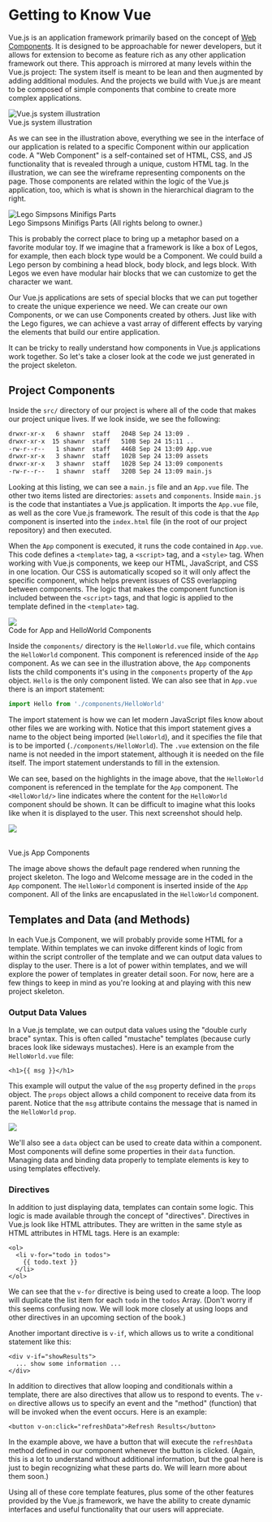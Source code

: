 # Getting to Know Vue

Vue.js is an application framework primarily based on the concept of [Web Components](https://www.webcomponents.org/introduction). It is designed to be approachable for newer developers, but it allows for extension to become as feature rich as any other application framework out there. This approach is mirrored at many levels within the Vue.js project: The system itself is meant to be lean and then augmented by adding additional modules. And the projects we build with Vue.js are meant to be composed of simple components that combine to create more complex applications.

![Vue.js system illustration](https://vuejs.org/images/components.png)
<br>Vue.js system illustration

As we can see in the illustration above, everything we see in the interface of our application is related to a specific Component within our application code. A "Web Component" is a self-contained set of HTML, CSS, and JS functionality that is revealed through a unique, custom HTML tag. In the illustration, we can see the wireframe representing components on the page. Those components are related within the logic of the Vue.js application, too, which is what is shown in the hierarchical diagram to the right.

![Lego Simpsons Minifigs Parts](/img/lego-minifigs-assorted.jpg)
<br>Lego Simpsons Minifigs Parts (All rights belong to owner.)

This is probably the correct place to bring up a metaphor based on a favorite modular toy. If we imagine that a framework is like a box of Legos, for example, then each block type would be a Component. We could build a Lego person by combining a head block, body block, and legs block. With Legos we even have modular hair blocks that we can customize to get the character we want. 

Our Vue.js applications are sets of special blocks that we can put together to create the unique experience we need. We can create our own Components, or we can use Components created by others. Just like with the Lego figures, we can achieve a vast array of different effects by varying the elements that build our entire application.

It can be tricky to really understand how components in Vue.js applications work together. So let's take a closer look at the code we just generated in the project skeleton.

## Project Components

Inside the `src/` directory of our project is where all of the code that makes our project unique lives. If we look inside, we see the following:

```bash
drwxr-xr-x   6 shawnr  staff   204B Sep 24 13:09 .
drwxr-xr-x  15 shawnr  staff   510B Sep 24 15:11 ..
-rw-r--r--   1 shawnr  staff   446B Sep 24 13:09 App.vue
drwxr-xr-x   3 shawnr  staff   102B Sep 24 13:09 assets
drwxr-xr-x   3 shawnr  staff   102B Sep 24 13:09 components
-rw-r--r--   1 shawnr  staff   320B Sep 24 13:09 main.js
```
Looking at this listing, we can see a `main.js` file and an `App.vue` file. The other two items listed are directories: `assets` and `components`. Inside `main.js` is the code that instantiates a Vue.js application. It imports the `App.vue` file, as well as the core Vue.js framework. The result of this code is that the `App` component is inserted into the `index.html` file (in the root of our project repository) and then executed.

When the `App` component is executed, it runs the code contained in `App.vue`. This code defines a `<template>` tag, a `<script>` tag, and a `<style>` tag. When working with Vue.js components, we keep our HTML, JavaScript, and CSS in one location. Our CSS is automatically scoped so it will only affect the specific component, which helps prevent issues of CSS overlapping between components. The logic that makes the component function is included between the `<script>` tags, and that logic is applied to the template defined in the `<template>` tag.

![](/assets/hello-src.png)
<br>Code for App and HelloWorld Components

Inside the `components/` directory is the `HelloWorld.vue` file, which contains the `HelloWorld` component. This component is referenced inside of the `App` component. As we can see in the illustration above, the `App` components lists the child components it's using in the `components` property of the `App` object. `Hello` is the only component listed. We can also see that in `App.vue` there is an import statement:

```js
import Hello from './components/HelloWorld'
```

The import statement is how we can let modern JavaScript files know about other files we are working with. Notice that this import statement gives a name to the object being imported (`HelloWorld`), and it specifies the file that is to be imported (`./components/HelloWorld`). The `.vue` extension on the file name is not needed in the import statement, although it is needed on the file itself. The import statement understands to fill in the extension.

We can see, based on the highlights in the image above, that the `HelloWorld` component is referenced in the template for the `App` component. The `<HelloWorld/>` line indicates where the content for the `HelloWorld` component should be shown. It can be difficult to imagine what this looks like when it is displayed to the user. This next screenshot should help.

![](/assets/helloworld-ss.png)

<br>Vue.js App Components

The image above shows the default page rendered when running the project skeleton. The logo and Welcome message are in the coded in the `App` component. The `HelloWorld` component is inserted inside of the `App` component. All of the links are encapuslated in the `HelloWorld` component.

## Templates and Data (and Methods)

In each Vue.js Component, we will probably provide some HTML for a template. Within templates we can invoke different kinds of logic from within the script controller of the template and we can output data values to display to the user. There is a lot of power within templates, and we will explore the power of templates in greater detail soon. For now, here are a few things to keep in mind as you're looking at and playing with this new project skeleton.

### Output Data Values

In a Vue.js template, we can output data values using the "double curly brace" syntax. This is often called "mustache" templates (because curly braces look like sideways mustaches). Here is an example from the `HelloWorld.vue` file:

```
<h1>{{ msg }}</h1>
```

This example will output the value of the `msg` property defined in the `props` object. The `props` object allows a child component to receive data from its parent.  Notice that the `msg` attribute contains the message that is named in the `HelloWorld` `prop`.

![](/assets/using-props.png)

We'll also see a `data` object can be used to create data within a component.  Most components will define some properties in their `data` function. Managing data and binding data properly to template elements is key to using templates effectively.

### Directives

In addition to just displaying data, templates can contain some logic. This logic is made available through the concept of "directives". Directives in Vue.js look like HTML attributes. They are written in the same style as HTML attributes in HTML tags. Here is an example:

```
<ol>
  <li v-for="todo in todos">
    {{ todo.text }}
  </li>
</ol>
```

We can see that the `v-for` directive is being used to create a loop. The loop will duplicate the list item for each `todo` in the `todos` Array. (Don't worry if this seems confusing now. We will look more closely at using loops and other directives in an upcoming section of the book.)

Another important directive is `v-if`, which allows us to write a conditional statement like this:

```
<div v-if="showResults">
  ... show some information ...
</div>
```

In addition to directives that allow looping and conditionals within a template, there are also directives that allow us to respond to events. The `v-on` directive allows us to specify an event and the "method" (function) that will be invoked when the event occurs. Here is an example:

```
<button v-on:click="refreshData">Refresh Results</button>
```

In the example above, we have a button that will execute the `refreshData` method defined in our component whenever the button is clicked. (Again, this is a lot to understand without additional information, but the goal here is just to begin recognizing what these parts do. We will learn more about them soon.)

Using all of these core template features, plus some of the other features provided by the Vue.js framework, we have the ability to create dynamic interfaces and useful functionality that our users will appreciate.




